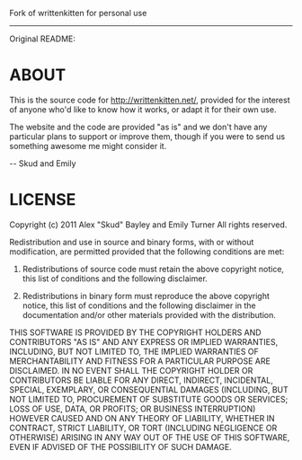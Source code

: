 Fork of writtenkitten for personal use

------
Original README:

# ABOUT

This is the source code for <http://writtenkitten.net/>, provided for the
interest of anyone who'd like to know how it works, or adapt it for their own
use.

The website and the code are provided "as is" and we don't have any particular
plans to support or improve them, though if you were to send us something 
awesome me might consider it.

-- Skud and Emily

# LICENSE

Copyright (c) 2011 Alex "Skud" Bayley and Emily Turner
All rights reserved.

Redistribution and use in source and binary forms, with or without
modification, are permitted provided that the following conditions are met:

1. Redistributions of source code must retain the above copyright notice, this
list of conditions and the following disclaimer.

2. Redistributions in binary form must reproduce the above copyright notice,
this list of conditions and the following disclaimer in the documentation
and/or other materials provided with the distribution.

THIS SOFTWARE IS PROVIDED BY THE COPYRIGHT HOLDERS AND CONTRIBUTORS "AS IS" AND
ANY EXPRESS OR IMPLIED WARRANTIES, INCLUDING, BUT NOT LIMITED TO, THE IMPLIED
WARRANTIES OF MERCHANTABILITY AND FITNESS FOR A PARTICULAR PURPOSE ARE
DISCLAIMED. IN NO EVENT SHALL THE COPYRIGHT HOLDER OR CONTRIBUTORS BE LIABLE
FOR ANY DIRECT, INDIRECT, INCIDENTAL, SPECIAL, EXEMPLARY, OR CONSEQUENTIAL
DAMAGES (INCLUDING, BUT NOT LIMITED TO, PROCUREMENT OF SUBSTITUTE GOODS OR
SERVICES; LOSS OF USE, DATA, OR PROFITS; OR BUSINESS INTERRUPTION) HOWEVER
CAUSED AND ON ANY THEORY OF LIABILITY, WHETHER IN CONTRACT, STRICT LIABILITY,
OR TORT (INCLUDING NEGLIGENCE OR OTHERWISE) ARISING IN ANY WAY OUT OF THE USE
OF THIS SOFTWARE, EVEN IF ADVISED OF THE POSSIBILITY OF SUCH DAMAGE.
